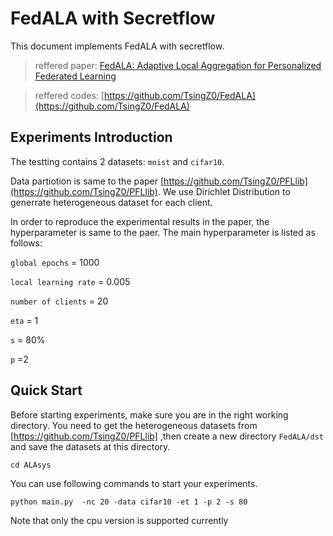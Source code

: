 # FedALA with Secretflow

This document implements FedALA with secretflow.

> reffered paper: [FedALA: Adaptive Local Aggregation for Personalized Federated Learning](https://arxiv.org/abs/2212.01197)

> reffered codes: [https://github.com/TsingZ0/FedALA](https://github.com/TsingZ0/FedALA)

## Experiments Introduction
The testting contains 2 datasets: `mnist` and `cifar10`.

Data partiotion is same to the paper [https://github.com/TsingZ0/PFLlib](https://github.com/TsingZ0/PFLlib). We use Dirichlet Distribution to generrate heterogeneous dataset for each client.

In order to reproduce the experimental results in the paper, the hyperparameter is same to the paer. The main hyperparameter is listed as follows:

`global epochs` = 1000

`local learning rate` = 0.005

`number of clients` = 20

`eta` = 1

`s` = 80%

`p`  =2

## Quick Start
Before starting experiments, make sure you are in the right working directory.
You need to get the heterogeneous datasets from [https://github.com/TsingZ0/PFLlib] ,then create a new directory  `FedALA/dst` and save the datasets at this directory.

```commandline
cd ALAsys
```

You can use following commands to start your experiments.

```commandline
python main.py  -nc 20 -data cifar10 -et 1 -p 2 -s 80 
```
Note that only the cpu version is supported currently